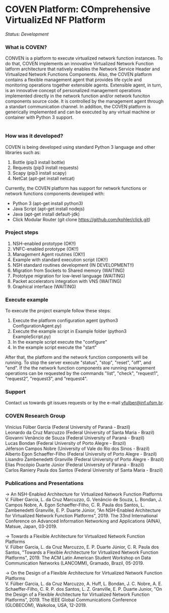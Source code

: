 COVEN Platform: COmprehensive VirtualizEd NF Platform
==========================================================

*Status: Development*

### What is COVEN?

CONVEN is a platform to execute virtualized network function instances. To do that, COVEN implements an innovative Virtualized Network Function latform architecture that natively enables the Network Service Header and Virtualized Network Functions Components. Also, the COVEN platform contains a flexible management agent that provides life cycle and monitoring operations together extensible agents. Extensible agent, in turn, is an innovative concept of personalized management operations implemented directly in the network function and/or network funciton components source code. It is controlled by the management agent through a standart communication channel. In addition, the COVEN platform is generically implemented and can be executed by any virtual machine or container with Python 3 support.<br/>
<br/>

### How was it developed?

COVEN is being developed using standard Python 3 language and other libraries such as:<br/>
1. Bottle (pip3 install bottle)<br/>
2. Requests (pip3 install requests)<br/>
3. Scapy (pip3 install scapy)<br/>
4. NetCat (apt-get install netcat)

Currently, the COVEN platform has support for network functions or network functions components developed with:<br/>
- Python 3 (apt-get install python3)<br/>
- Java Script (apt-get install nodejs)<br/>
- Java (apt-get install default-jdk)<br/>
- Click Modular Router (git clone https://github.com/kohler/click.git)

### Project steps

1. NSH-enabled prototype (OK!!)<br/>
2. VNFC-enabled prototype (OK!!)<br/>
3. Management Agent routines (OK!!)<br/>
4. Example with standard execution script (OK!!)<br/>
5. NSH standard routines development (IN DEVELOPMENT!!)<br/>
6. Migration from Sockets to Shared memory (WAITING)<br/>
7. Prototype migration for low-level language (WAITING)<br/>
8. Packet accelerators integration with VNS (WAITING)<br/>
9. Graphical interface (WAITING)

### Execute example

To execute the project example follow these steps:
1. Execute the platform configuration agent (python3 ConfigurationAgent.py)
2. Execute the example script in Example folder (python3 ExampleScript.py)
3. In the example script execute the "configure"
4. In the example script execute the "start"

After that, the platform and the network function components will be running. To stop the server execute "status", "stop", "reset", "off", and "end". If the the network function components are running management operations can be requested by the commands "list", "check", "request1", "request2", "request3", and "request4".

### Support

Contact us towards git issues requests or by the e-mail vfulber@inf.ufsm.br.

### COVEN Research Group

Vinícius Fülber Garcia (Federal University of Paraná - Brazil)<br/>
Leonardo da Cruz Marcuzzo (Federal University of Santa Maria - Brazil)<br/>
Giovanni Venâncio de Souza (Federal University of Paraná - Brazil)<br/>
Lucas Bondan (Federal University of Porto Alegre - Brazil)<br/>
Jéferson Campos Nobre (University of Vale do Rio dos Sinos - Brazil)<br/>
Alberto Egon Schaeffer-Filho (Federal University of Porto Alegre - Brazil)<br/>
Lisandro Zambenedetti Granville (Federal University of Porto Alegre - Brazil)<br/>
Elias Procópio Duarte Júnior (Federal University of Paraná - Brazil)<br/>
Carlos Raniery Paula dos Santos (Federal University of Santa Maria - Brazil)<br/>

### Publications and Presentations

-> An NSH-Enabled Architecture for Virtualized Network Function Platforms<br/>
V. Fülber Garcia, L. da Cruz Marcuzzo, G. Venâncio de Souza, L. Bondan, J. Campos Nobre, A. Egon Schaeffer-Filho, C. R. Paula dos Santos, L. Zambenedetti Granville, E. P. Duarte Júnior, "An NSH-Enabled Architecture for Virtualized Network Function Platforms", 2019. The 33nd International Conference on Advanced Information Networking and Applications (AINA), Matsue, Japan, 03-2019.

-> Towards a Flexible Architecture for Virtualized Network Function Platforms<br/>
V. Fülber Garcia, L. da Cruz Marcuzzo, E. P. Duarte Júnior, C. R. Paula dos Santos, "Towards a Flexible Architecture for Virtualized Network Function Platforms", 2019. The ACM Latin American Student Workshop on Data Communication Networks (LANCOMM), Gramado, Brazil, 05-2019.

-> On the Design of a Flexible Architecture for Virtualized Network Function Platforms<br/>
V. Fülber Garcia, L. da Cruz Marcuzzo, A. Huff, L. Bondan, J. C. Nobre, A. E. Schaeffer-Filho, C. R. P. dos Santos, L. Z. Granville, E. P. Duarte Junior, "On the Design of a Flexible Architecture for Virtualized Network Function Platforms", 2019. The IEEE Global Communications Conference (GLOBECOM), Waikoloa, USA, 12-2019.
